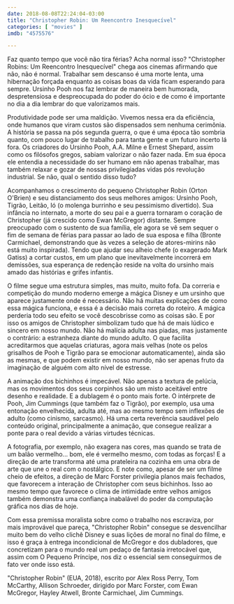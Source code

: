 ```yaml
---
date: 2018-08-08T22:24:04-03:00
title: "Christopher Robin: Um Reencontro Inesquecível"
categories: [ "movies" ]
imdb: "4575576"

---
```

Faz quanto tempo que você não tira férias? Acha normal isso? "Christopher Robins: Um Reencontro Inesquecível" chega aos cinemas afirmando que não, não é normal. Trabalhar sem descanso é uma morte lenta, uma hibernação forçada enquanto as coisas boas da vida ficam esperando para sempre. Ursinho Pooh nos faz lembrar de maneira bem humorada, despretensiosa e despreocupada do poder do ócio e de como é importante no dia a dia lembrar do que valorizamos mais.

Produtividade pode ser uma maldição. Vivemos nessa era da eficiência, onde humanos que viram custos são dispensados sem nenhuma cerimônia. A história se passa na pós segunda guerra, o que é uma época tão sombria quanto, com pouco lugar de trabalho para tanta gente e um futuro incerto lá fora. Os criadores do Ursinho Pooh, A.A. Milne e Ernest Shepard, assim como os filósofos gregos, sabiam valorizar o não fazer nada. Em sua época ele entendia a necessidade do ser humano em não apenas trabalhar, mas também relaxar e gozar de nossas privilegiadas vidas pós revolução industrial. Se não, qual o sentido disso tudo?

Acompanhamos o crescimento do pequeno Christopher Robin (Orton O'Brien) e seu distanciamento dos seus melhores amigos: Ursinho Pooh, Tigrão, Leitão, Ió (o molenga burrinho e seu pessimismo divertido). Sua infância no internato, a morte do seu pai e a guerra tornaram o coração de Christopher (já crescido como Ewan McGregor) distante. Sempre preocupado com o sustento de sua família, ele agora se vê sem sequer o fim de semana de férias para passar ao lado de sua esposa e filha (Bronte Carmichael, demonstrando que às vezes a seleção de atores-mirins não está muito inspirada). Tendo que ajudar seu alheio chefe (o exagerado Mark Gatiss) a cortar custos, em um plano que inevitavelmente incorrerá em demissões, sua esperança de redenção reside na volta do ursinho mais amado das histórias e grifes infantis.

O filme segue uma estrutura simples, mas muito, muito fofa. Da correria e competição do mundo moderno emerge a mágica Disney e um ursinho que aparece justamente onde é necessário. Não há muitas explicações de como essa mágica funciona, e essa é a decisão mais correta do roteiro. A mágica perderia todo seu efeito se você descobrisse como as coisas são. E por isso os amigos de Christopher simbolizam tudo que há de mais lúdico e sincero em nosso mundo. Não há malícia adulta nas piadas, mas justamente o contrário: a estranheza diante do mundo adulto. O que facilita acreditarmos que aquelas criaturas, agora mais velhas (note os pelos grisalhos de Pooh e Tigrão para se emocionar automaticamente), ainda são as mesmas, e que podem existir em nosso mundo, não ser apenas fruto da imaginação de alguém com alto nível de estresse.

A animação dos bichinhos é impecável. Não apenas a textura de pelúcia, mas os movimentos dos seus corpinhos são um misto aceitável entre desenho e realidade. E a dublagem é o ponto mais forte. O intérprete de Pooh, Jim Cummings (que também faz o Tigrão), por exemplo, usa uma entonação envelhecida, adulta até, mas ao mesmo tempo sem inflexões de adulto (como cinismo, sarcasmo). Há uma certa reverência saudável pelo conteúdo original, principalmente a animação, que consegue realizar a ponte para o real devido a várias virtudes técnicas.

A fotografia, por exemplo, não exagera nas cores, mas quando se trata de um balão vermelho... bom, ele é vermelho mesmo, com todas as forças! E a direção de arte transforma até uma prateleira na cozinha em uma obra de arte que une o real com o nostálgico. E note como, apesar de ser um filme cheio de efeitos, a direção de Marc Forster privilegia planos mais fechados, que favorecem a interação de Christopher com seus bichinhos. Isso ao mesmo tempo que favorece o clima de intimidade entre velhos amigos também demonstra uma confiança inabalável do poder da computação gráfica nos dias de hoje.

Com essa premissa moralista sobre como o trabalho nos escraviza, por mais improvável que pareça, "Christopher Robin" consegue se desvencilhar muito bem do velho clichê Disney e suas lições de moral no final do filme, e isso é graça à entrega incondicional de McGregor e dos dubladores, que concretizam para o mundo real um pedaço de fantasia irretocável que, assim com O Pequeno Príncipe, nos diz o essencial sem conseguirmos de fato ver onde isso está.

"Christopher Robin" (EUA, 2018), escrito por Alex Ross Perry, Tom McCarthy, Allison Schroeder, dirigido por Marc Forster, com Ewan McGregor, Hayley Atwell, Bronte Carmichael, Jim Cummings.


